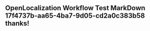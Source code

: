 <properties
ms.topic="hero-topic1"
ms.test1="hero-topic"
ms.test2="test"/>

## OpenLocalization Workflow Test MarkDown 17f4737b-aa65-4ba7-9d05-cd2a0c383b58 thanks!
